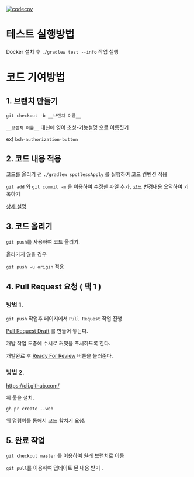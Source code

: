 [![codecov](https://codecov.io/gh/fish895623/joe_shop/branch/master/graph/badge.svg?token=KlvQQwQnPl)](https://codecov.io/gh/fish895623/joe_shop)

# 테스트 실행방법

Docker 설치 후 `./gradlew test --info` 작업 실행

# 코드 기여방법

## 1. 브랜치 만들기

`git checkout -b __브랜치 이름__`

`__브랜치 이름__` 대신에 영어 초성-기능설명 으로 이름짓기

ex) `bsh-authorization-button`

## 2. 코드 내용 적용

코드를 올리기 전 `./gradlew spotlessApply` 를 실행하여 코드 컨벤션 적용

`git add` 와 `git commit -m` 을 이용하여 수정한 파일 추가, 코드 변경내용 요약하여 기록하기

[상세 설명](https://hihiha2.tistory.com/4)

## 3. 코드 올리기

`git push`를 사용하여 코드 올리기.

올라가지 않을 경우

`git push -u origin` 적용

## 4. Pull Request 요청 ( 택 1 )

### 방법 1.

`git push` 작업후 페이지에서 `Pull Request` 작업 진행

[Pull Request Draft](https://github.blog/news-insights/product-news/introducing-draft-pull-requests/) 를 만들어 놓는다.

개발 작업 도중에 수시로 커밋을 푸시하도록 한다.

개발완료
후 [Ready For Review](https://docs.github.com/en/pull-requests/collaborating-with-pull-requests/proposing-changes-to-your-work-with-pull-requests/changing-the-stage-of-a-pull-request)
버튼을 눌러준다.

### 방법 2.

https://cli.github.com/

위 툴을 설치.

```
gh pr create --web
```

위 명령어를 통해서 코드 합치기 요청.

## 5. 완료 작업

`git checkout master` 를 이용하여 원래 브랜치로 이동

`git pull`를 이용하여 업데이트 된 내용 받기
.
